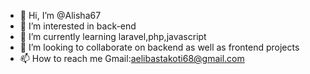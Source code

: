 - 👋 Hi, I’m @Alisha67
- 👀 I’m interested in back-end
- 🌱 I’m currently learning laravel,php,javascript
- 💞️ I’m looking to collaborate on backend as well as frontend projects
- 📫 How to reach me Gmail:aelibastakoti68@gmail.com

<!---
Alisha67/Alisha67 is a ✨ special ✨ repository because its `README.md` (this file) appears on your GitHub profile.
You can click the Preview link to take a look at your changes.
--->
